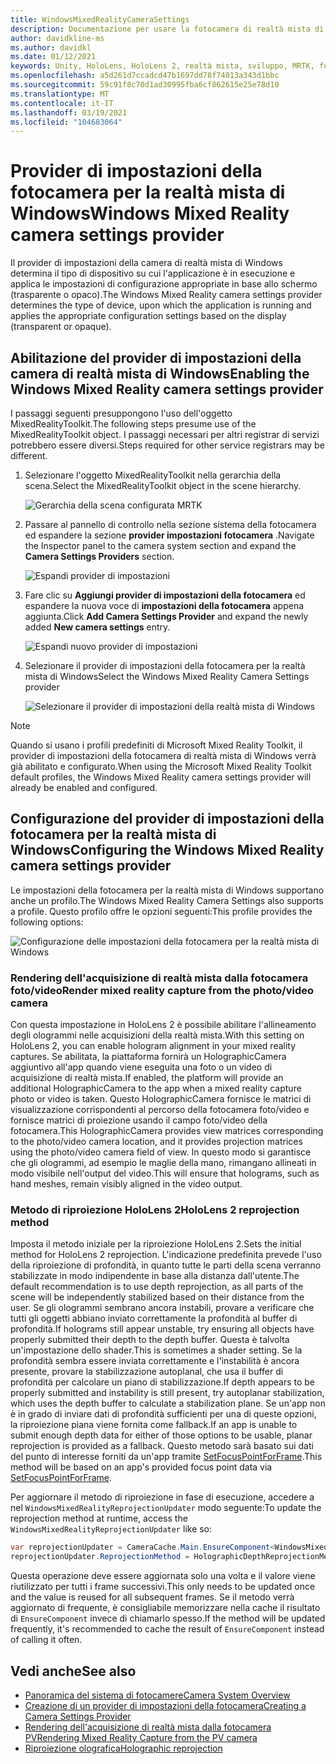 ```yaml
---
title: WindowsMixedRealityCameraSettings
description: Documentazione per usare la fotocamera di realtà mista di Windows in MRTK
author: davidkline-ms
ms.author: davidkl
ms.date: 01/12/2021
keywords: Unity, HoloLens, HoloLens 2, realtà mista, sviluppo, MRTK, fotocamera,
ms.openlocfilehash: a5d261d7ccadcd47b1697dd78f74013a343d1bbc
ms.sourcegitcommit: 59c91f8c70d1ad30995fba6cf862615e25e78d10
ms.translationtype: MT
ms.contentlocale: it-IT
ms.lasthandoff: 03/19/2021
ms.locfileid: "104683064"
---
```

# <a name="windows-mixed-reality-camera-settings-provider"></a><span data-ttu-id="db30f-104">Provider di impostazioni della fotocamera per la realtà mista di Windows</span><span class="sxs-lookup"><span data-stu-id="db30f-104">Windows Mixed Reality camera settings provider</span></span>

<span data-ttu-id="db30f-105">Il provider di impostazioni della camera di realtà mista di Windows determina il tipo di dispositivo su cui l'applicazione è in esecuzione e applica le impostazioni di configurazione appropriate in base allo schermo (trasparente o opaco).</span><span class="sxs-lookup"><span data-stu-id="db30f-105">The Windows Mixed Reality camera settings provider determines the type of device, upon which the application is running and applies the appropriate configuration settings based on the display (transparent or opaque).</span></span>

## <a name="enabling-the-windows-mixed-reality-camera-settings-provider"></a><span data-ttu-id="db30f-106">Abilitazione del provider di impostazioni della camera di realtà mista di Windows</span><span class="sxs-lookup"><span data-stu-id="db30f-106">Enabling the Windows Mixed Reality camera settings provider</span></span>

<span data-ttu-id="db30f-107">I passaggi seguenti presuppongono l'uso dell'oggetto MixedRealityToolkit.</span><span class="sxs-lookup"><span data-stu-id="db30f-107">The following steps presume use of the MixedRealityToolkit object.</span></span> <span data-ttu-id="db30f-108">I passaggi necessari per altri registrar di servizi potrebbero essere diversi.</span><span class="sxs-lookup"><span data-stu-id="db30f-108">Steps required for other service registrars may be different.</span></span>

1. <span data-ttu-id="db30f-109">Selezionare l'oggetto MixedRealityToolkit nella gerarchia della scena.</span><span class="sxs-lookup"><span data-stu-id="db30f-109">Select the MixedRealityToolkit object in the scene hierarchy.</span></span>

    ![Gerarchia della scena configurata MRTK](../images/MRTK_ConfiguredHierarchy.png)

2. <span data-ttu-id="db30f-111">Passare al pannello di controllo nella sezione sistema della fotocamera ed espandere la sezione **provider impostazioni fotocamera** .</span><span class="sxs-lookup"><span data-stu-id="db30f-111">Navigate the Inspector panel to the camera system section and expand the **Camera Settings Providers** section.</span></span>

    ![Espandi provider di impostazioni](../images/camera-system/ExpandProviders.png)

3. <span data-ttu-id="db30f-113">Fare clic su **Aggiungi provider di impostazioni della fotocamera** ed espandere la nuova voce di **impostazioni della fotocamera** appena aggiunta.</span><span class="sxs-lookup"><span data-stu-id="db30f-113">Click **Add Camera Settings Provider** and expand the newly added **New camera settings** entry.</span></span>

    ![Espandi nuovo provider di impostazioni](../images/camera-system/ExpandNewProvider.png)

4. <span data-ttu-id="db30f-115">Selezionare il provider di impostazioni della fotocamera per la realtà mista di Windows</span><span class="sxs-lookup"><span data-stu-id="db30f-115">Select the Windows Mixed Reality Camera Settings provider</span></span>

    ![Selezionare il provider di impostazioni della realtà mista di Windows](../images/camera-system/SelectWindowsMixedRealitySettings.png)

> [!NOTE]
> <span data-ttu-id="db30f-117">Quando si usano i profili predefiniti di Microsoft Mixed Reality Toolkit, il provider di impostazioni della fotocamera di realtà mista di Windows verrà già abilitato e configurato.</span><span class="sxs-lookup"><span data-stu-id="db30f-117">When using the Microsoft Mixed Reality Toolkit default profiles, the Windows Mixed Reality camera settings provider will already be enabled and configured.</span></span>

## <a name="configuring-the-windows-mixed-reality-camera-settings-provider"></a><span data-ttu-id="db30f-118">Configurazione del provider di impostazioni della fotocamera per la realtà mista di Windows</span><span class="sxs-lookup"><span data-stu-id="db30f-118">Configuring the Windows Mixed Reality camera settings provider</span></span>

<span data-ttu-id="db30f-119">Le impostazioni della fotocamera per la realtà mista di Windows supportano anche un profilo.</span><span class="sxs-lookup"><span data-stu-id="db30f-119">The Windows Mixed Reality Camera Settings also supports a profile.</span></span> <span data-ttu-id="db30f-120">Questo profilo offre le opzioni seguenti:</span><span class="sxs-lookup"><span data-stu-id="db30f-120">This profile provides the following options:</span></span>

![Configurazione delle impostazioni della fotocamera per la realtà mista di Windows](../images/camera-system/WMRCameraSettingsProfile.png)

### <a name="render-mixed-reality-capture-from-the-photovideo-camera"></a><span data-ttu-id="db30f-122">Rendering dell'acquisizione di realtà mista dalla fotocamera foto/video</span><span class="sxs-lookup"><span data-stu-id="db30f-122">Render mixed reality capture from the photo/video camera</span></span>

<span data-ttu-id="db30f-123">Con questa impostazione in HoloLens 2 è possibile abilitare l'allineamento degli ologrammi nelle acquisizioni della realtà mista.</span><span class="sxs-lookup"><span data-stu-id="db30f-123">With this setting on HoloLens 2, you can enable hologram alignment in your mixed reality captures.</span></span> <span data-ttu-id="db30f-124">Se abilitata, la piattaforma fornirà un HolographicCamera aggiuntivo all'app quando viene eseguita una foto o un video di acquisizione di realtà mista.</span><span class="sxs-lookup"><span data-stu-id="db30f-124">If enabled, the platform will provide an additional HolographicCamera to the app when a mixed reality capture photo or video is taken.</span></span> <span data-ttu-id="db30f-125">Questo HolographicCamera fornisce le matrici di visualizzazione corrispondenti al percorso della fotocamera foto/video e fornisce matrici di proiezione usando il campo foto/video della fotocamera.</span><span class="sxs-lookup"><span data-stu-id="db30f-125">This HolographicCamera provides view matrices corresponding to the photo/video camera location, and it provides projection matrices using the photo/video camera field of view.</span></span> <span data-ttu-id="db30f-126">In questo modo si garantisce che gli ologrammi, ad esempio le maglie della mano, rimangano allineati in modo visibile nell'output del video.</span><span class="sxs-lookup"><span data-stu-id="db30f-126">This will ensure that holograms, such as hand meshes, remain visibly aligned in the video output.</span></span>

### <a name="hololens-2-reprojection-method"></a><span data-ttu-id="db30f-127">Metodo di riproiezione HoloLens 2</span><span class="sxs-lookup"><span data-stu-id="db30f-127">HoloLens 2 reprojection method</span></span>

<span data-ttu-id="db30f-128">Imposta il metodo iniziale per la riproiezione HoloLens 2.</span><span class="sxs-lookup"><span data-stu-id="db30f-128">Sets the initial method for HoloLens 2 reprojection.</span></span> <span data-ttu-id="db30f-129">L'indicazione predefinita prevede l'uso della riproiezione di profondità, in quanto tutte le parti della scena verranno stabilizzate in modo indipendente in base alla distanza dall'utente.</span><span class="sxs-lookup"><span data-stu-id="db30f-129">The default recommendation is to use depth reprojection, as all parts of the scene will be independently stabilized based on their distance from the user.</span></span> <span data-ttu-id="db30f-130">Se gli ologrammi sembrano ancora instabili, provare a verificare che tutti gli oggetti abbiano inviato correttamente la profondità al buffer di profondità.</span><span class="sxs-lookup"><span data-stu-id="db30f-130">If holograms still appear unstable, try ensuring all objects have properly submitted their depth to the depth buffer.</span></span> <span data-ttu-id="db30f-131">Questa è talvolta un'impostazione dello shader.</span><span class="sxs-lookup"><span data-stu-id="db30f-131">This is sometimes a shader setting.</span></span> <span data-ttu-id="db30f-132">Se la profondità sembra essere inviata correttamente e l'instabilità è ancora presente, provare la stabilizzazione autoplanal, che usa il buffer di profondità per calcolare un piano di stabilizzazione.</span><span class="sxs-lookup"><span data-stu-id="db30f-132">If depth appears to be properly submitted and instability is still present, try autoplanar stabilization, which uses the depth buffer to calculate a stabilization plane.</span></span> <span data-ttu-id="db30f-133">Se un'app non è in grado di inviare dati di profondità sufficienti per una di queste opzioni, la riproiezione piana viene fornita come fallback.</span><span class="sxs-lookup"><span data-stu-id="db30f-133">If an app is unable to submit enough depth data for either of those options to be usable, planar reprojection is provided as a fallback.</span></span> <span data-ttu-id="db30f-134">Questo metodo sarà basato sui dati del punto di interesse forniti da un'app tramite [SetFocusPointForFrame](https://docs.unity3d.com/ScriptReference/XR.WSA.HolographicSettings.SetFocusPointForFrame.html).</span><span class="sxs-lookup"><span data-stu-id="db30f-134">This method will be based on an app's provided focus point data via [SetFocusPointForFrame](https://docs.unity3d.com/ScriptReference/XR.WSA.HolographicSettings.SetFocusPointForFrame.html).</span></span>

<span data-ttu-id="db30f-135">Per aggiornare il metodo di riproiezione in fase di esecuzione, accedere a nel `WindowsMixedRealityReprojectionUpdater` modo seguente:</span><span class="sxs-lookup"><span data-stu-id="db30f-135">To update the reprojection method at runtime, access the `WindowsMixedRealityReprojectionUpdater` like so:</span></span>

```c#
var reprojectionUpdater = CameraCache.Main.EnsureComponent<WindowsMixedRealityReprojectionUpdater>();
reprojectionUpdater.ReprojectionMethod = HolographicDepthReprojectionMethod.AutoPlanar;
```

<span data-ttu-id="db30f-136">Questa operazione deve essere aggiornata solo una volta e il valore viene riutilizzato per tutti i frame successivi.</span><span class="sxs-lookup"><span data-stu-id="db30f-136">This only needs to be updated once and the value is reused for all subsequent frames.</span></span> <span data-ttu-id="db30f-137">Se il metodo verrà aggiornato di frequente, è consigliabile memorizzare nella cache il risultato di `EnsureComponent` invece di chiamarlo spesso.</span><span class="sxs-lookup"><span data-stu-id="db30f-137">If the method will be updated frequently, it's recommended to cache the result of `EnsureComponent` instead of calling it often.</span></span>

## <a name="see-also"></a><span data-ttu-id="db30f-138">Vedi anche</span><span class="sxs-lookup"><span data-stu-id="db30f-138">See also</span></span>

- [<span data-ttu-id="db30f-139">Panoramica del sistema di fotocamere</span><span class="sxs-lookup"><span data-stu-id="db30f-139">Camera System Overview</span></span>](camera-system-overview.md)
- [<span data-ttu-id="db30f-140">Creazione di un provider di impostazioni della fotocamera</span><span class="sxs-lookup"><span data-stu-id="db30f-140">Creating a Camera Settings Provider</span></span>](create-settings-provider.md)
- [<span data-ttu-id="db30f-141">Rendering dell'acquisizione di realtà mista dalla fotocamera PV</span><span class="sxs-lookup"><span data-stu-id="db30f-141">Rendering Mixed Reality Capture from the PV camera</span></span>](https://docs.microsoft.com/windows/mixed-reality/mixed-reality-capture-for-developers#render-from-the-pv-camera-opt-in)
- [<span data-ttu-id="db30f-142">Riproiezione olografica</span><span class="sxs-lookup"><span data-stu-id="db30f-142">Holographic reprojection</span></span>](https://docs.microsoft.com/windows/mixed-reality/hologram-stability#reprojection)
